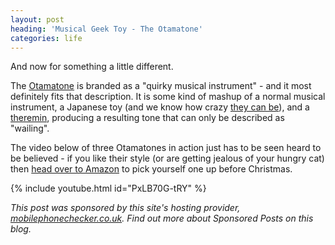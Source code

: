 ```yaml
---
layout: post
heading: 'Musical Geek Toy - The Otamatone'
categories: life
---
```


And now for something a little different.

<!-- Replace missing image from http://media.chris-alexander.co.uk/wp-content/uploads/2009/11/otamatone.png -->

The [Otamatone](https://web.archive.org/web/20170113190645/http://www.otamatone.co.uk) is branded as a "quirky musical instrument" - and it most definitely fits that description. It is some kind of mashup of a normal musical instrument, a Japanese toy (and we know how crazy [they can be](http://incrediblethings.com/lists/14-bizarre-japanese-toys/)), and a [theremin](http://en.wikipedia.org/wiki/Theremin), producing a resulting tone that can only be described as "wailing".

The video below of three Otamatones in action just has to be seen heard to be believed - if you like their style (or are getting jealous of your hungry cat) then [head over to Amazon](http://www.amazon.com/gp/product/B002OTAUH8) to pick yourself one up before Christmas.

{% include youtube.html id="PxLB70G-tRY" %}

*This post was sponsored by this site's hosting provider, [mobilephonechecker.co.uk](http://mobilephonechecker.co.uk). Find out more about Sponsored Posts on this blog.*
